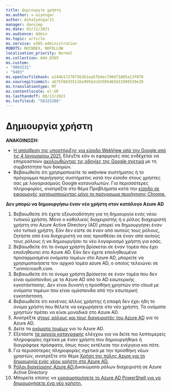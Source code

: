 ```yaml
---
title: Δημιουργία χρήστη
ms.author: v-aiyengar
author: AshaIyengar21
manager: dansimp
ms.date: 03/11/2021
ms.audience: Admin
ms.topic: article
ms.service: o365-administration
ROBOTS: NOINDEX, NOFOLLOW
localization_priority: Normal
ms.collection: Adm_O365
ms.custom:
- "9003231"
- "9403"
ms.openlocfilehash: a144b172787563b1aa57bdec790df1805a13f078
ms.sourcegitcommit: ab75f66355116e995b3cb5505465b31989339e28
ms.translationtype: MT
ms.contentlocale: el-GR
ms.lasthandoff: 08/13/2021
ms.locfileid: "58323286"
---
```

# <a name="create-user"></a>Δημιουργία χρήστη

**ΑΝΑΚΟΙΝΩΣΗ:**

- [Η απόσβεση της υποστήριξης για είσοδο WebView από την Google από τις 4 Ιανουαρίου 2021.](https://docs.microsoft.com/azure/active-directory/external-identities/google-federation#deprecation-of-webview-sign-in-support) Ελέγξτε εάν οι εφαρμογές σας ενδέχεται να επηρεαστούν [ακολουθώντας τις οδηγίες της Google σχετικά](https://go.microsoft.com/fwlink/?linkid=2157323) με τη συμβατότητα των δοκιμών.
- Βεβαιωθείτε ότι χρησιμοποιείτε το webview συστήματος ή το πρόγραμμα περιήγησης συστήματος κατά την είσοδο στους χρήστες σας με λογαριασμούς Google καταναλωτών. Για περισσότερες πληροφορίες, ανατρέξτε στο θέμα Προβλήματα κατά την [είσοδο σε εφαρμογές χρησιμοποιώντας μόνο το πρόγραμμα περιήγησης Chrome.](https://docs.microsoft.com/office365/troubleshoot/miscellaneous/chrome-behavior-affects-applications)

**Δεν μπορώ να δημιουργήσω έναν νέο χρήστη στον κατάλογο Azure AD**

1. Βεβαιωθείτε ότι έχετε εξουσιοδότηση για τη δημιουργία ενός νέου τυπικού χρήστη. Μόνο ο καθολικός διαχειριστής ή ο ρόλος διαχειριστή χρήστη στο Azure Active Directory (AD) μπορεί να δημιουργήσει έναν νέο τυπικό χρήστη. Εάν δεν είστε σε έναν από αυτούς τους ρόλους, ζητήστε από ένα διαχειριστή να σας προσθέσει σε έναν από αυτούς τους ρόλους ή να δημιουργήσει το νέο λογαριασμό χρήστη για εσάς.
1. Βεβαιωθείτε ότι το όνομα χρήστη βρίσκεται σε έναν τομέα που έχει επαληθευτεί στο Azure AD. Εάν δεν έχετε επαληθευμένα προσαρμοσμένα ονόματα τομέων στο Azure AD, μπορείτε να χρησιμοποιήσετε τον αρχικό τομέα azure AD, ο οποίος τελειώνει σε *.onmicrosoft.com.
1. Βεβαιωθείτε ότι το όνομα χρήστη βρίσκεται σε έναν τομέα που δεν είναι ομόσπονδος με το Azure AD από το AD εσωτερικής εγκατάστασης. Δεν είναι δυνατή η προσθήκη χρηστών στο cloud με ονόματα τομέων που είναι ομόσπονδα από την εσωτερική εγκατάσταση.
1. Βεβαιωθείτε ότι κανένας άλλος χρήστης ή επαφή δεν έχει ήδη το όνομα χρήστη που θέλετε να εκχωρήσετε στο νέο χρήστη. Τα ονόματα χρηστών πρέπει να είναι μοναδικά στο Azure AD.
1. Ανατρέξτε [στους ρόλους και τους διαχειριστές του Azure AD](https://portal.azure.com/#blade/Microsoft_AAD_IAM/ActiveDirectoryMenuBlade/RolesAndAdministrators) για το Azure AD.
1. Δείτε τα [ονόματα τομέων](https://portal.azure.com/#blade/Microsoft_AAD_IAM/ActiveDirectoryMenuBlade/RolesAndAdministrators) για το Azure AD.
1. Εξετάστε [τα αρχεία καταγραφής](https://portal.azure.com/#blade/Microsoft_AAD_IAM/ActiveDirectoryMenuBlade/RolesAndAdministrators) ελέγχου για να δείτε πιο λεπτομερείς πληροφορίες σχετικά με έναν χρήστη που δημιουργήθηκε ή διαγράφηκε πρόσφατα, όπως ποιος εκτέλεσε την ενέργεια και πότε.
1. Για περισσότερες πληροφορίες σχετικά με την προσθήκη νέων χρηστών, ανατρέξτε στο θέμα [Χρήση της πύλης Azure για τη δημιουργία ενός νέου χρήστη στο Azure AD.](https://docs.microsoft.com/azure/active-directory/active-directory-users-create-azure-portal)
1. [Ρόλοι διαχείρισης Azure AD:](https://docs.microsoft.com/azure/active-directory/active-directory-assign-admin-roles)Δικαιώματα ρόλων διαχειριστή σε Azure Active Directory
1. Μπορείτε επίσης να [χρησιμοποιήσετε το Azure AD PowerShell για να δημιουργήσετε ένα νέο χρήστη.](https://docs.microsoft.com/powershell/module/azuread/new-azureaduser?view=azureadps-2.0)
